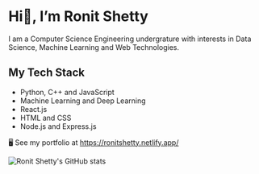 # Hi👋, I’m Ronit Shetty
I am a Computer Science Engineering undergrature with interests in Data Science, Machine Learning and Web Technologies. 
## My Tech Stack
- Python, C++ and JavaScript
- Machine Learning and Deep Learning
- React.js
- HTML and CSS
- Node.js and Express.js

🖥️  See my portfolio at https://ronitshetty.netlify.app/

![Ronit Shetty's GitHub stats](https://github-readme-stats.vercel.app/api?username=ronitshetty16&show_icons=true&theme=merko)



<!---
ronitshetty16/ronitshetty16 is a ✨ special ✨ repository because its `README.md` (this file) appears on your GitHub profile.
You can click the Preview link to take a look at your changes.
--->
